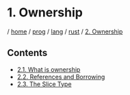 # 1. Ownership

/ [home](/README.md) / [prog](/prog/README.md) / [lang](/prog/lang/README.md) / [rust](/prog/lang/rust/README.md) / [2. Ownership](/prog/lang/rust/2_ownership/README.md)

## Contents

- [2.1. What is ownership](/prog/lang/rust/2_ownership/2.1_what_is_ownership.md)
- [2.2. References and Borrowing](/prog/lang/rust/2_ownership/2.2_references_and_borrowing.md)
- [2.3. The Slice Type](/prog/lang/rust/2_ownership/2.3_the_slice_type.md)
